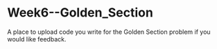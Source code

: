 # Week6--Golden_Section

A place to upload code you write for the Golden Section problem if you would like feedback.

